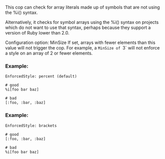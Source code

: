 This cop can check for array literals made up of symbols that are not
using the %i() syntax.

Alternatively, it checks for symbol arrays using the %i() syntax on
projects which do not want to use that syntax, perhaps because they
support a version of Ruby lower than 2.0.

Configuration option: MinSize
If set, arrays with fewer elements than this value will not trigger the
cop. For example, a `MinSize of `3` will not enforce a style on an array
of 2 or fewer elements.

### Example:
    EnforcedStyle: percent (default)

    # good
    %i[foo bar baz]

    # bad
    [:foo, :bar, :baz]

### Example:
    EnforcedStyle: brackets

    # good
    [:foo, :bar, :baz]

    # bad
    %i[foo bar baz]